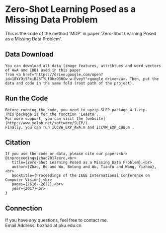 # Zero-Shot Learning Posed as a Missing Data Problem

This is the code of the method 'MDP' in paper 'Zero-Shot Learning Posed as a Missing Data Problem'.

## Data Download
	You can download all data (image features, attribtues and word vectors of AwA and CUB) used in this paper 
	from <a href="https://drive.google.com/open?id=18YYOi5FxiBJ5TYLfOkzO3HGw_w-EveyY">google drive</a>. Then, put the data and code in the same fold (root path of the project).

## Run the Code
	Before running the code, you need to upzip SLEP_package_4.1.zip. 
	This package is for the function 'LeastR'. 
	For more support, you can visit the [website](http://www.yelab.net/software/SLEP/). 
	Finally, you can run ICCVW_EXP_AwA.m and ICCVW_EXP_CUB.m . 

## Citation
	If you use the code or data, please cite our paper:<br>
	@inproceedings{zhao2017zero,<br>
	   title={Zero-Shot Learning Posed as a Missing Data Problem},<br>
	   author={Zhao, Bo and Wu, Botong and Wu, Tianfu and Wang, Yizhou},<br>
	   booktitle={Proceedings of the IEEE International Conference on Computer Vision},<br>
	   pages={2616--2622},<br>
	   year={2017}<br>
	}

## Connection
If you have any questions, feel free to contact me.<br>
Email Address: bozhao  at  pku.edu.cn
